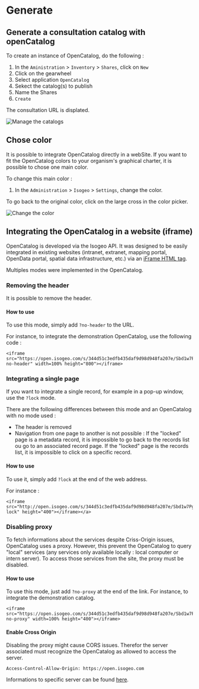 # Generate
## Generate a consultation catalog with openCatalog
To create an instance of OpenCatalog, do the following :

1. In the `Aministration` > `Inventory` > `Shares`, click on `New`
2. Click on the gearwheel
3. Select application `OpenCatalog`
4. Sekect the catalog(s) to publish
5. Name the Shares
6. `Create`

The consultation URL is displated.

![Manage the catalogs](/assets/usage/generateOC.PNG)

## Chose color
It is possible to integrate OpenCatalog directly in a webSite. If you want to fit the OpenCatalog colors to your organism's graphical charter, it is possible to chose one main color.

To change this main color :
1. In the `Administration` > `Isogeo` > `Settings`, change the color.

To go back to the original color, click on the large cross in the color picker.

![Change the color](/assets/usage/colorPicker.PNG)

## Integrating the OpenCatalog in a website (iframe)
OpenCatalog is developed via the Isogeo API. It was designed to be easily integrated in existing websites (intranet, extranet, mapping portal, OpenData portal, spatial data infrastructure, etc.) via an [iFrame HTML tag](https://www.w3schools.com/tags/tag_iframe.asp).

Multiples modes were implemented in the OpenCatalog.

### Removing the header
It is possible to remove the header.

#### How to use
To use this mode, simply add ``?no-header`` to the URL.

For instance, to integrate the demonstration OpenCatalog, use the following code :
```
<iframe src="https://open.isogeo.com/s/344d51c3edfb435daf9d98d948fa207e/Sbd1w7PgqE8n7LDq3azRqNhiMHZf0?no-header" width=100% height="800"></iframe>
```

### Integrating a single page
If you want to integrate a single record, for example in a pop-up window, use the ``?lock`` mode.

There are the following differences between this mode and an OpenCatalog with no mode used :
* The header is removed
* Navigation from one page to another is not possible : If the "locked" page is a metadata record, it is impossible to go back to the records list ou go to an associated record page. If the "locked" page is the records list, it is impossible to click on a specific record.

#### How to use
To use it, simply add ``?lock`` at the end of the web address.

For instance :
```
<iframe src="http://open.isogeo.com/s/344d51c3edfb435daf9d98d948fa207e/Sbd1w7PgqE8n7LDq3azRqNhiMHZf0/m/754209f115c040a48d43ffc262b16500?lock" height="400"></iframe></a>
```

### Disabling proxy
To fetch informations about the services despite Criss-Origin issues, OpenCatalog uses a proxy. However, this prevent the OpenCatalog to query "local" services (any services only available locally : local computer or intern server). To access those services from the site, the proxy must be disabled.

#### How to use
To use this mode, just add ``?no-proxy`` at the end of the link. For instance, to integrate the demonstration catalog.
```
<iframe src="https://open.isogeo.com/s/344d51c3edfb435daf9d98d948fa207e/Sbd1w7PgqE8n7LDq3azRqNhiMHZf0?no-proxy" width=100% height="400"></iframe>
```
#### Enable Cross Origin
Disabling the proxy might cause CORS issues. Therefor the server associated must recognize the OpenCatalog as allowed to access the server.
```
Access-Control-Allow-Origin: https://open.isogeo.com
```
Informations to specific server can be found [here](https://en.wikipedia.org/wiki/Cross-origin_resource_sharing).
